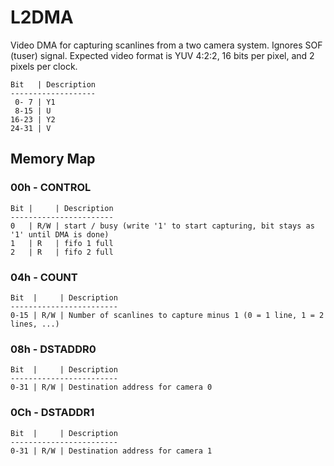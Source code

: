 # L2DMA

Video DMA for capturing scanlines from a two camera system. Ignores SOF (tuser) signal. Expected video format is YUV 4:2:2, 16 bits per pixel, and 2 pixels per clock.
```
Bit   | Description
-------------------
 0- 7 | Y1 
 8-15 | U 
16-23 | Y2
24-31 | V
```
## Memory Map
### 00h - CONTROL
```
Bit |     | Description
-----------------------
0   | R/W | start / busy (write '1' to start capturing, bit stays as '1' until DMA is done)
1   | R   | fifo 1 full
2   | R   | fifo 2 full
```
### 04h - COUNT
```
Bit  |     | Description
------------------------
0-15 | R/W | Number of scanlines to capture minus 1 (0 = 1 line, 1 = 2 lines, ...)
```
### 08h - DSTADDR0
```
Bit  |     | Description
------------------------
0-31 | R/W | Destination address for camera 0
```
### 0Ch - DSTADDR1
```
Bit  |     | Description
------------------------
0-31 | R/W | Destination address for camera 1
```
